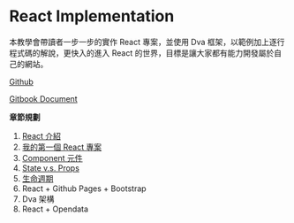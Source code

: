 # React Implementation

本教學會帶讀者一步一步的實作 React 專案，並使用 Dva 框架，以範例加上逐行程式碼的解說，更快入的進入 React 的世界，目標是讓大家都有能力開發屬於自己的網站。

[Github](https://github.com/weichinhsu/react-implement)

[Gitbook Document](https://weichin.gitbook.io/react-implementation/)

**章節規劃**

1. [React 介紹](https://weichin.gitbook.io/react-implementation/ch1-react-introduction)
2. [我的第一個 React 專案](https://weichin.gitbook.io/react-implementation/ch1-react-introduction/1-first-react-project)
3. [Component 元件](https://weichin.gitbook.io/react-implementation/ch1-react-introduction/2-component)
4. [State v.s. Props](https://weichin.gitbook.io/react-implementation/ch1-react-introduction/3-props-and-state) 
5. [生命週期](https://weichin.gitbook.io/react-implementation/ch1-react-introduction/4-lifecycle)
6. React + Github Pages + Bootstrap
7. Dva 架構
8. React + Opendata


